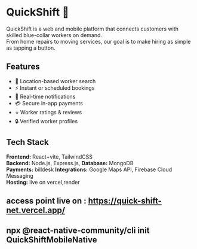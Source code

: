 
# QuickShift 🚀

QuickShift is a web and mobile platform that connects customers with skilled blue-collar workers on demand.  
From home repairs to moving services, our goal is to make hiring as simple as tapping a button.

## Features
- 📍 Location-based worker search
- ⚡ Instant or scheduled bookings
- 🔔 Real-time notifications
- 💳 Secure in-app payments
- ⭐ Worker ratings & reviews
- 🔒 Verified worker profiles

## Tech Stack
**Frontend:** React+vite, TailwindCSS  
**Backend:** Node.js, Express.js,
**Database:** MongoDB  
**Payments:** billdesk
**Integrations:** Google Maps API, Firebase Cloud Messaging  
**Hosting:**  live on vercel,render 
## access point live on : https://quick-shift-net.vercel.app/

## npx @react-native-community/cli init QuickShiftMobileNative